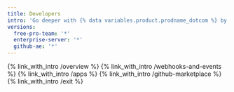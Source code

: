 ```yaml
---
title: Developers
intro: 'Go deeper with {% data variables.product.prodname_dotcom %} by integrating with our APIs, customizing your {% data variables.product.prodname_dotcom %} workflow, and building and sharing apps with the community.'
versions:
  free-pro-team: '*'
  enterprise-server: '*'
  github-ae: '*'
---
```



{% link_with_intro /overview %}
{% link_with_intro /webhooks-and-events %}
{% link_with_intro /apps %}
{% link_with_intro /github-marketplace %}
{% link_with_intro /exit %}
